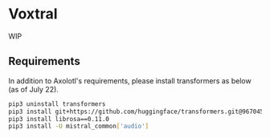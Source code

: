 # Voxtral

WIP

## Requirements

In addition to Axolotl's requirements, please install transformers as below (as of July 22).

```bash
pip3 uninstall transformers
pip3 install git+https://github.com/huggingface/transformers.git@967045082faaaaf3d653bfe665080fd746b2bb60
pip3 install librosa==0.11.0
pip3 install -U mistral_common['audio']
```
